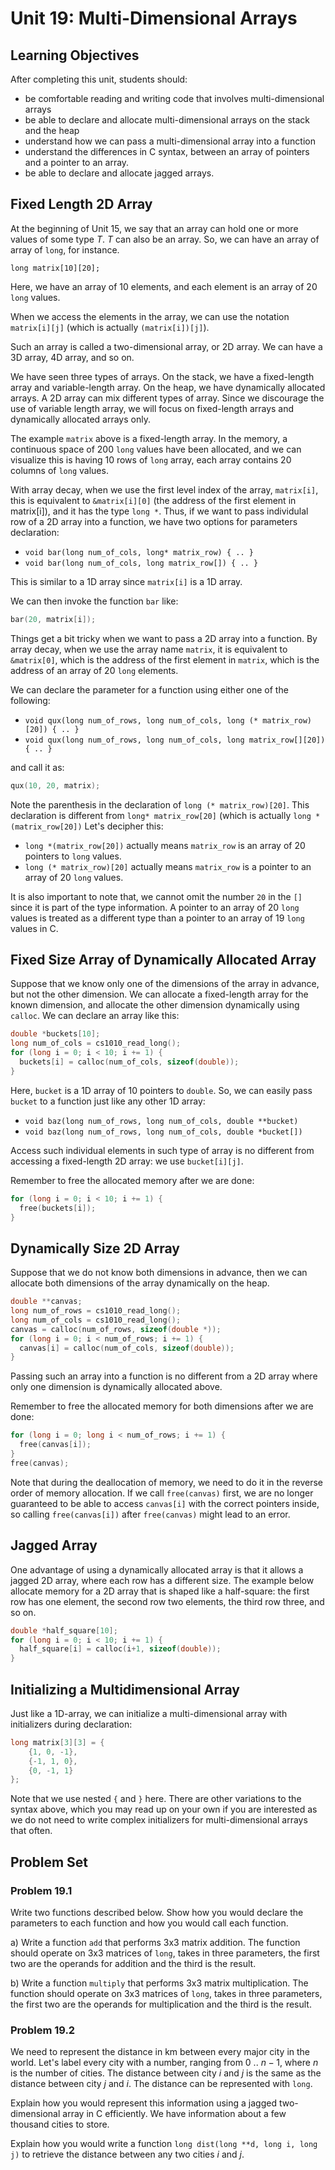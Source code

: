 # Unit 19: Multi-Dimensional Arrays

## Learning Objectives

After completing this unit, students should:

- be comfortable reading and writing code that involves multi-dimensional arrays
- be able to declare and allocate multi-dimensional arrays on the stack and the heap
- understand how we can pass a multi-dimensional array into a function
- understand the differences in C syntax, between an array of pointers and a pointer to an array.
- be able to declare and allocate jagged arrays.

## Fixed Length 2D Array

At the beginning of Unit 15, we say that an array can hold one or more values of some type $T$.  $T$ can also be an array.  So, we can have an array of array of `long`, for instance.  

```
long matrix[10][20];
```
Here, we have an array of 10 elements, and each element is an array of 20 `long` values.

When we access the elements in the array, we can use the notation `matrix[i][j]` (which is actually `(matrix[i])[j]`).

Such an array is called a two-dimensional array, or 2D array.  We can have a 3D array, 4D array, and so on.

We have seen three types of arrays.  On the stack, we have a fixed-length array and variable-length array.  On the heap, we have dynamically allocated arrays.  A 2D array can mix different types of array.  Since we discourage the use of variable length array, we will focus on fixed-length arrays and dynamically allocated arrays only.


The example `matrix` above is a fixed-length array.  In the memory, a continuous space of 200 `long` values have been allocated, and we can visualize this is having 10 rows of `long` array, each array contains 20 columns of `long` values.

With array decay, when we use the first level index of the array, `matrix[i]`, this is equivalent to `&matrix[i][0]` (the address of the first element in matrix[i]), and it has the type `long *`.  Thus, if we want to pass individulal row of a 2D array into a function, we have two options for parameters declaration:

- `void bar(long num_of_cols, long* matrix_row) { .. }`
- `void bar(long num_of_cols, long matrix_row[]) { .. }`

This is similar to a 1D array since `matrix[i]` is a 1D array.

We can then invoke the function `bar` like:

```C
bar(20, matrix[i]);
```

Things get a bit tricky when we want to pass a 2D array into a function.  By array decay, when we use the array name `matrix`, it is equivalent to `&matrix[0]`, which is the address of the first element in `matrix`, which is the address of an array of 20 `long` elements.

We can declare the parameter for a function using either one of the following:

- `void qux(long num_of_rows, long num_of_cols, long (* matrix_row)[20]) { .. }`
- `void qux(long num_of_rows, long num_of_cols, long matrix_row[][20]) { .. }`

and call it as:

```C
qux(10, 20, matrix);
```

Note the parenthesis in the declaration of `long (* matrix_row)[20]`.  This declaration is different from `long* matrix_row[20]` (which is actually `long *(matrix_row[20])`  Let's decipher this:

- `long *(matrix_row[20])` actually means `matrix_row` is an array of 20 pointers to `long` values.
- `long (* matrix_row)[20]` actually means `matrix_row` is a pointer to an array of 20 `long` values.

It is also important to note that, we cannot omit the number `20` in the `[]` since it is part of the type information.  A pointer to an array of 20 `long` values is treated as a different type than a pointer to an array of 19 `long` values in C.

## Fixed Size Array of Dynamically Allocated Array

Suppose that we know only one of the dimensions of the array in advance, but not the other dimension.  We can allocate a fixed-length array for the known dimension, and allocate the other dimension dynamically using `calloc`.  We can declare an array like this:

```C
double *buckets[10];
long num_of_cols = cs1010_read_long();
for (long i = 0; i < 10; i += 1) {
  buckets[i] = calloc(num_of_cols, sizeof(double));
}
```

Here, `bucket` is a 1D array of 10 pointers to `double`.  So, we can easily pass `bucket` to a function just like any other 1D array:

- `void baz(long num_of_rows, long num_of_cols, double **bucket)`
- `void baz(long num_of_rows, long num_of_cols, double *bucket[])`

Access such individual elements in such type of array is no different from accessing a fixed-length 2D array: we use `bucket[i][j]`.

Remember to free the allocated memory after we are done:

```C
for (long i = 0; i < 10; i += 1) {
  free(buckets[i]);
}
```

## Dynamically Size 2D Array

Suppose that we do not know both dimensions in advance, then we can allocate both dimensions of the array dynamically on the heap.

```C
double **canvas;
long num_of_rows = cs1010_read_long();
long num_of_cols = cs1010_read_long();
canvas = calloc(num_of_rows, sizeof(double *));
for (long i = 0; i < num_of_rows; i += 1) {
  canvas[i] = calloc(num_of_cols, sizeof(double));
}
```

Passing such an array into a function is no different from a 2D array where only one dimension is dynamically allocated above.

Remember to free the allocated memory for both dimensions after we are done:

```C
for (long i = 0; long i < num_of_rows; i += 1) {
  free(canvas[i]);
}
free(canvas);
```

Note that during the deallocation of memory, we need to do it in the reverse order of memory allocation.  If we call `free(canvas)` first, we are no longer guaranteed to be able to access `canvas[i]` with the correct pointers inside, so calling `free(canvas[i])` after `free(canvas)` might lead to an error.

## Jagged Array

One advantage of using a dynamically allocated array is that it allows a jagged 2D array, where each row has a different size.  The example below allocate memory for a 2D array that is shaped like a half-square: the first row has one element, the second row two elements, the third row three, and so on.

```C
double *half_square[10];
for (long i = 0; i < 10; i += 1) {
  half_square[i] = calloc(i+1, sizeof(double));
}
```

## Initializing a Multidimensional Array

Just like a 1D-array, we can initialize a multi-dimensional array with initializers during declaration:

```C
long matrix[3][3] = {
    {1, 0, -1},
    {-1, 1, 0},
    {0, -1, 1}
};
```
Note that we use nested `{` and `}` here.  There are other variations to the syntax above, which you may read up on your own if you are interested as we do not need to write complex initializers for multi-dimensional arrays that often.

## Problem Set
### Problem 19.1

Write two functions described below.  Show how you would declare the parameters to each function and how you would call each function.

a) Write a function `add` that performs 3x3 matrix addition. The function should operate on 3x3 matrices of `long`, takes in three parameters, the first two are the operands for addition and the third is the result.

b) Write a function `multiply` that performs 3x3 matrix multiplication. The function should operate on 3x3 matrices of `long`, takes in three parameters, the first two are the operands for multiplication and the third is the result.

### Problem 19.2

We need to represent the distance in km between every major city in the world. Let's label every city with a number, ranging from 0 .. $n-1$, where $n$ is the number of cities.  The distance between city $i$ and $j$ is the same as the distance between city $j$ and $i$.  The distance can be represented with `long`.

Explain how you would represent this information using a jagged two-dimensional array in C efficiently.  We have information about a few thousand cities to store.  

Explain how you would write a function `long dist(long **d, long i, long j)` to retrieve the distance between any two cities $i$ and $j$.
